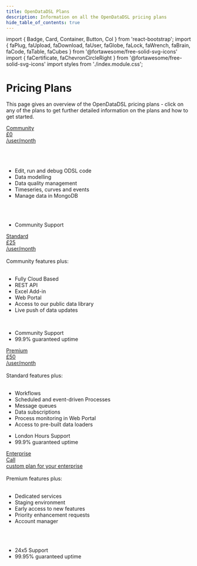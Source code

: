 ```yaml
---
title: OpenDataDSL Plans
description: Information on all the OpenDataDSL pricing plans
hide_table_of_contents: true
---
```

import { Badge, Card, Container, Button, Col } from 'react-bootstrap';
import { faPlug, faUpload, faDownload, faUser, faGlobe, faLock, faWrench, faBrain, faCode, faTable, faCubes } from '@fortawesome/free-solid-svg-icons'
import { faCertificate, faChevronCircleRight } from '@fortawesome/free-solid-svg-icons'
import styles from './index.module.css';

# Pricing Plans

This page gives an overview of the OpenDataDSL pricing plans - click on any of the plans to get further detailed information on the plans and how to get started.


<Container className={styles.datablock}>
    <Card className={styles.card}>
        <Card.Header className={styles.header}><a href="/plans/community"><span className={styles.name}>Community</span><br/><span className={styles.gbp}>£</span><span className={styles.price}>0</span><br/><span className={styles.info}>/user/month<br /><br /></span></a></Card.Header>
        <Card.Body className={styles.body}>
            <br />
            <br />
            <ul>
                <li>Edit, run and debug ODSL code</li>
                <li>Data modelling</li>
                <li>Data quality management</li>
                <li>Timeseries, curves and events</li>
                <li>Manage data in MongoDB</li>
            </ul>
            <br />
            <br />
            <ul>
                <li>Community Support</li>
            </ul> 
        </Card.Body>
    </Card>    
    <Card className={styles.card}>
        <Card.Header className={styles.header}><a href="/plans/standard"><span className={styles.name}>Standard</span><br/><span className={styles.gbp}>£</span><span className={styles.price}>25</span><br/><span className={styles.info}>/user/month<br /><br /></span></a></Card.Header>
        <Card.Body className={styles.body}>
            <span className={styles.bold}>Community features plus:</span>
            <br />
            <br />
            <ul>
                <li>Fully Cloud Based</li>
                <li>REST API</li>
                <li>Excel Add-in</li>
                <li>Web Portal</li>
                <li>Access to our public data library</li>
                <li>Live push of data updates</li>
            </ul>
            <br />
            <ul>
                <li>Community Support</li>
                <li>99.9% guaranteed uptime</li>
            </ul> 
        </Card.Body>
    </Card>
    <Card className={styles.card}>
        <Card.Header className={styles.header}><a href="/plans/premium"><span className={styles.name}>Premium</span><br/><span className={styles.gbp}>£</span><span className={styles.price}>50</span><br/><span className={styles.info}>/user/month<br /><br /></span></a></Card.Header>
        <Card.Body className={styles.body}>
            <span className={styles.bold}>Standard features plus:</span>
            <br />
            <br />
            <ul>
                <li>Workflows</li>
                <li>Scheduled and event-driven Processes</li>
                <li>Message queues</li>
                <li>Data subscriptions</li>
                <li>Process monitoring in Web Portal</li>
                <li>Access to pre-built data loaders</li>
            </ul>
            <ul>
                <li>London Hours Support</li>
                <li>99.9% guaranteed uptime</li>
            </ul> 
        </Card.Body>
    </Card>
    <Card className={styles.card}>
        <Card.Header className={styles.header}><a href="/plans/enterprise"><span className={styles.name}>Enterprise</span><br/><span className={styles.price}>Call</span><br/><span className={styles.info}>custom plan for your enterprise</span><br/></a><br/></Card.Header>
        <Card.Body className={styles.body}>
            <span className={styles.bold}>Premium features plus:</span>
            <br />
            <br />
            <ul>
                <li>Dedicated services</li>
                <li>Staging environment</li>
                <li>Early access to new features</li>
                <li>Priority enhancement requests</li>
                <li>Account manager</li>
            </ul>
            <br />
            <br />
            <ul>
                <li>24x5 Support</li>
                <li>99.95% guaranteed uptime</li>
            </ul> 
        </Card.Body>
    </Card>
</Container>

